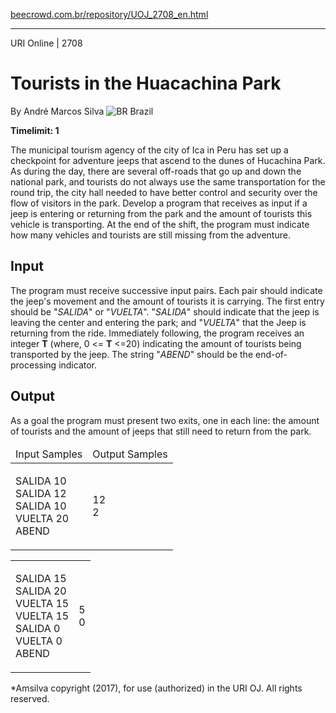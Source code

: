 <p><a href="https://www.beecrowd.com.br/repository/UOJ_2708_en.html">beecrowd.com.br/repository/UOJ_2708_en.html</a></p><hr>
<div>
  <span>URI Online | 2708</span>
  <h1>Tourists in the Huacachina Park</h1>
  <div>
    <p>By André Marcos Silva <img src="https://resources.beecrowd.com.br/gallery/images/flags/br.gif" alt="BR"> Brazil</p>
  </div>
  <strong>Timelimit: 1</strong>
</div>
<div>
<div>
  <p>The municipal tourism agency of the city of Ica in Peru has set up a checkpoint for adventure jeeps that ascend to the dunes of Hucachina Park. As during the day, there are several off-roads that go up and down the national park, and tourists do not always use the same transportation for the round trip, the city hall needed to have better control and security over the flow of visitors in the park. Develop a program that receives as input if a jeep is entering or returning from the park and the amount of tourists this vehicle is transporting. At the end of the shift, the program must indicate how many vehicles and tourists are still missing from the adventure.</p>
</div>
<h2>Input</h2>
<div>
  <p>The program must receive successive input pairs. Each pair should indicate the jeep's movement and the amount of tourists it is carrying. The first entry should be "<em>SALIDA</em>" or "<em>VUELTA</em>". "<em>SALIDA</em>" should indicate that the jeep is leaving the center and entering the park; and "<em>VUELTA</em>" that the Jeep is returning from the ride. Immediately following, the program receives an integer <strong>T</strong> (where, 0 &lt;= <strong>T</strong> &lt;=20) indicating the amount of tourists being transported by the jeep. The string "<em>ABEND</em>" should be the end-of-processing indicator.</p>
</div>
<h2>Output</h2>
<div>
  <p>As a goal the program must present two exits, one in each line: the amount of tourists and the amount of jeeps that still need to return from the park.</p>
</div>
<div></div>
<table>
  <thead>
    <tr>
      <td>Input Samples</td>
      <td>Output Samples</td>
    </tr>
  </thead>
  <tbody>
    <tr>
      <td>
        <p>SALIDA 10<br>
         SALIDA 12<br>
         SALIDA 10<br>
         VUELTA 20<br>
         ABEND</p>
      </td>
      <td>
        <p>12<br>
         2</p>
      </td>
    </tr>
  </tbody>
</table>
<div></div>
  <table>
    <thead>
    </thead>
    <tbody>
      <tr>
        <td>
          <p>SALIDA 15<br>
           SALIDA 20<br>
           VUELTA 15<br>
           VUELTA 15<br>
           SALIDA 0<br>
           VUELTA 0<br>
           ABEND</p>
        </td>
        <td>
          <p>5<br>
           0</p>
        </td>
      </tr>
    </tbody>
  </table>
  <p>
  *Amsilva copyright (2017), for use (authorized) in the URI OJ. All rights reserved.</p>
</div>